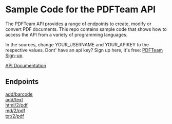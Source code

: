 # Sample Code for the PDFTeam API

The PDFTeam API provides a range of endpoints to create, modify or convert PDF documents. This repo contains sample code that shows how to access the API from a variety of programming languages.

In the sources, change YOUR_USERNAME and YOUR_APIKEY to the respective values. Dont' have an api key? Sign up here, it's free: [PDFTeam Sign-up](https://pdfteam.com/app/account).

[API Documentation](https://pdfteam.com/docs)<br/>

## Endpoints

[add/barcode](https://pdfteam.com/docs/add-barcode)<br/>
[add/text](https://pdfteam.com/docs/add-text)<br/>
[html/2/pdf](https://pdfteam.com/docs/html-2-pdf)<br/>
[md/2/pdf](https://pdfteam.com/docs/md-2-pdf)<br/>
[txt/2/pdf](https://pdfteam.com/docs/txt-2-pdf)<br/>

